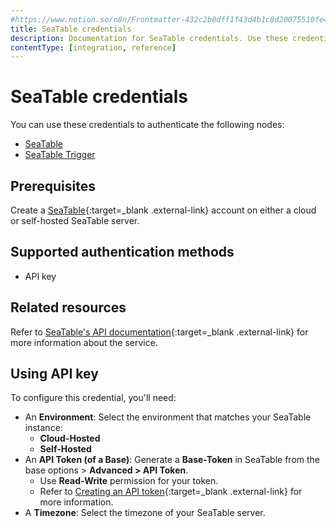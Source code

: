 ```yaml
---
#https://www.notion.so/n8n/Frontmatter-432c2b8dff1f43d4b1c8d20075510fe4
title: SeaTable credentials
description: Documentation for SeaTable credentials. Use these credentials to authenticate SeaTable in n8n, a workflow automation platform.
contentType: [integration, reference]
---
```


# SeaTable credentials

You can use these credentials to authenticate the following nodes:

- [SeaTable](/integrations/builtin/app-nodes/n8n-nodes-base.seatable/)
- [SeaTable Trigger](/integrations/builtin/trigger-nodes/n8n-nodes-base.seatabletrigger/)

## Prerequisites

Create a [SeaTable](https://seatable.io/en/){:target=_blank .external-link} account on either a cloud or self-hosted SeaTable server.

## Supported authentication methods

- API key

## Related resources

Refer to [SeaTable's API documentation](https://api.seatable.io){:target=_blank .external-link} for more information about the service.

## Using API key

To configure this credential, you'll need:

- An **Environment**: Select the environment that matches your SeaTable instance:
    - **Cloud-Hosted**
    - **Self-Hosted**
- An **API Token (of a Base)**: Generate a **Base-Token** in SeaTable from the base options > **Advanced > API Token**.
    - Use **Read-Write** permission for your token.
    - Refer to [Creating an API token](https://seatable.io/en/docs/seatable-api/erzeugen-eines-api-tokens/){:target=_blank .external-link} for more information.
- A **Timezone**: Select the timezone of your SeaTable server.

